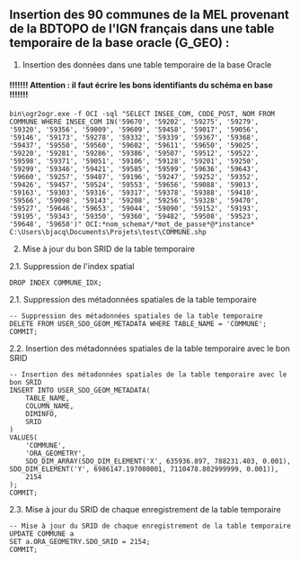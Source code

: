 ## Insertion des 90 communes de la MEL provenant de la BDTOPO de l'IGN français dans une table temporaire de la base oracle (G_GEO) :


1. Insertion des données dans une table temporaire de la base Oracle

#### !!!!!!! Attention : il faut écrire les bons identifiants du schéma en base !!!!!!!

```
bin\ogr2ogr.exe -f OCI -sql "SELECT INSEE_COM, CODE_POST, NOM FROM COMMUNE WHERE INSEE_COM IN('59670', '59202', '59275', '59279', '59320', '59356', '59009', '59609', '59458', '59017', '59056', '59146', '59173', '59278', '59332', '59339', '59367', '59368', '59437', '59550', '59560', '59602', '59611', '59650', '59025', '59220', '59281', '59286', '59386', '59507', '59512', '59522', '59598', '59371', '59051', '59106', '59128', '59201', '59250', '59299', '59346', '59421', '59585', '59599', '59636', '59643', '59660', '59257', '59487', '59196', '59247', '59252', '59352', '59426', '59457', '59524', '59553', '59656', '59088', '59013', '59163', '59303', '59316', '59317', '59378', '59388', '59410', '59566', '59098', '59143', '59208', '59256', '59328', '59470', '59527', '59646', '59653', '59044', '59090', '59152', '59193', '59195', '59343', '59350', '59360', '59482', '59508', '59523', '59648', '59658')" OCI:*nom_schema*/*mot_de_passe*@*instance* C:\Users\bjacq\Documents\Projets\test\COMMUNE.shp
```

2. Mise à jour du bon SRID de la table temporaire

2.1. Suppression de l'index spatial
	
```
DROP INDEX COMMUNE_IDX;
```

2.1. Suppression des métadonnées spatiales de la table temporaire

```
-- Suppression des métadonnées spatiales de la table temporaire
DELETE FROM USER_SDO_GEOM_METADATA WHERE TABLE_NAME = 'COMMUNE';
COMMIT;
```

2.2. Insertion des métadonnées spatiales de la table temporaire avec le bon SRID

```
-- Insertion des métadonnées spatiales de la table temporaire avec le bon SRID
INSERT INTO USER_SDO_GEOM_METADATA(
    TABLE_NAME, 
    COLUMN_NAME, 
    DIMINFO, 
    SRID
)
VALUES(
    'COMMUNE',
    'ORA_GEOMETRY',
    SDO_DIM_ARRAY(SDO_DIM_ELEMENT('X', 635936.897, 788231.403, 0.001), SDO_DIM_ELEMENT('Y', 6986147.197000001, 7110478.802999999, 0.001)),
    2154
);
COMMIT;
```

2.3. Mise à jour du SRID de chaque enregistrement de la table temporaire

```
-- Mise à jour du SRID de chaque enregistrement de la table temporaire
UPDATE COMMUNE a
SET a.ORA_GEOMETRY.SDO_SRID = 2154;
COMMIT;
```
